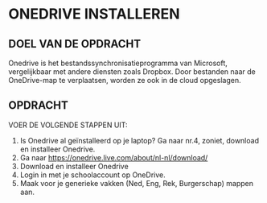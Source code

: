 # ONEDRIVE INSTALLEREN

## DOEL VAN DE OPDRACHT

Onedrive is het bestandssynchronisatieprogramma van Microsoft, vergelijkbaar met andere diensten zoals Dropbox. Door bestanden naar de OneDrive-map te verplaatsen, worden ze ook in de cloud opgeslagen.

## OPDRACHT

VOER DE VOLGENDE STAPPEN UIT:

1. Is Onedrive al geïnstalleerd op je laptop? Ga naar nr.4, zoniet, download en installeer Onedrive.
2. Ga naar https://onedrive.live.com/about/nl-nl/download/
3. Download en installeer Onedrive
4. Login in met je schoolaccount op OneDrive.
5. Maak voor je generieke vakken (Ned, Eng, Rek, Burgerschap) mappen aan.
